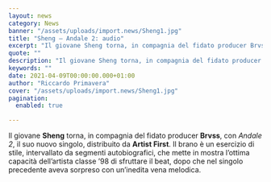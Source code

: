 ```yaml
---
layout: news
category: News
banner: "/assets/uploads/import.news/Sheng1.jpg"
title: "Sheng – Andale 2: audio"
excerpt: "Il giovane Sheng torna, in compagnia del fidato producer Brvss, con Andale 2, il suo nuovo singolo, distribuito da Artist First. Il brano è un esercizio di stile, intervallato da segmenti autobiografici, che mette in mostra l’ottima capacità dell’artista classe ’98 di sfruttare il beat, dopo che nel singolo precedente aveva sorpreso con un’inedita vena [&hellip"
quote: ""
description: "Il giovane Sheng torna, in compagnia del fidato producer Brvss, con Andale 2, il suo nuovo singolo, distribuito da Artist First. Il brano è un esercizio di stile, intervallato da segmenti autobiografici, che mette in mostra l’ottima capacità dell’artista classe ’98 di sfruttare il beat, dopo che nel singolo precedente aveva sorpreso con un’inedita vena [&hellip"
keywords: ""
date: 2021-04-09T00:00:00.000+01:00
author: "Riccardo Primavera"
cover: "/assets/uploads/import.news/Sheng1.jpg"
pagination:
  enabled: true

---
```


Il giovane **Sheng** torna, in compagnia del fidato producer **Brvss**, con _Andale 2_, il suo nuovo singolo, distribuito da **Artist First**. Il brano è un esercizio di stile, intervallato da segmenti autobiografici, che mette in mostra l’ottima capacità dell’artista classe ’98 di sfruttare il beat, dopo che nel singolo precedente aveva sorpreso con un’inedita vena melodica.